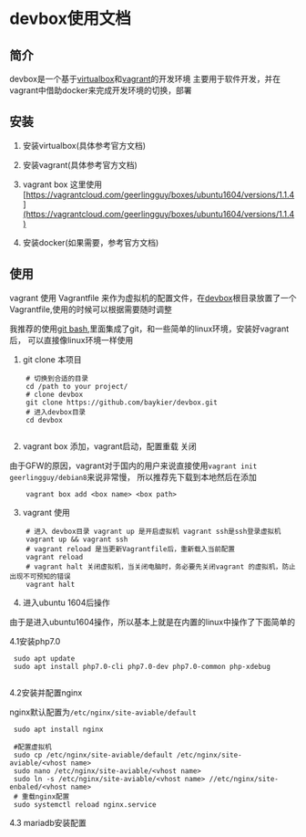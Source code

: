 devbox使用文档
==============

简介
----

devbox是一个基于[virtualbox](https://www.virtualbox.org/)和[vagrant](https://www.vagrantup.com/)的开发环境
主要用于软件开发，并在vagrant中借助docker来完成开发环境的切换，部署

安装
----

1. 安装virtualbox(具体参考官方文档)

2. 安装vagrant(具体参考官方文档)

3. vagrant box 这里使用[https://vagrantcloud.com/geerlingguy/boxes/ubuntu1604/versions/1.1.4](https://vagrantcloud.com/geerlingguy/boxes/ubuntu1604/versions/1.1.4)

4. 安装docker(如果需要，参考官方文档)


使用
----

vagrant 使用 Vagrantfile 来作为虚拟机的配置文件，在[devbox](https://github.com/baykier/devbox)根目录放置了一个
Vagrantfile,使用的时候可以根据需要随时调整

我推荐的使用[git bash](https://git-scm.com/download/win),里面集成了git，和一些简单的linux环境，安装好vagrant后，
可以直接像linux环境一样使用

1. git clone 本项目

```
	# 切换到合适的目录
	cd /path to your project/
	# clone devbox
	git clone https://github.com/baykier/devbox.git
	# 进入devbox目录
	cd devbox
	
```

2. vagrant box 添加，vagrant启动，配置重载 关闭

由于GFW的原因，vagrant对于国内的用户来说直接使用`vagrant init geerlingguy/debian8`来说非常慢，
所以推荐先下载到本地然后在添加

```
	vagrant box add <box name> <box path>
```

3. vagrant 使用

```
	# 进入 devbox目录 vagrant up 是开启虚拟机 vagrant ssh是ssh登录虚拟机
	vagrant up && vagrant ssh
	# vagrant reload 是当更新Vagrantfile后，重新载入当前配置
	vagrant reload
	# vagrant halt 关闭虚拟机，当关闭电脑时，务必要先关闭vagrant 的虚拟机，防止出现不可预知的错误
	vagrant halt
```

4. 进入ubuntu 1604后操作

由于是进入ubuntu1604操作，所以基本上就是在内置的linux中操作了下面简单的

4.1安装php7.0

```
 sudo apt update
 sudo apt install php7.0-cli php7.0-dev php7.0-common php-xdebug
 
```

4.2安装并配置nginx

nginx默认配置为`/etc/nginx/site-aviable/default`

```
 sudo apt install nginx
 
 #配置虚拟机
 sudo cp /etc/nginx/site-aviable/default /etc/nginx/site-aviable/<vhost name>
 sudo nano /etc/nginx/site-aviable/<vhost name>
 sudo ln -s /etc/nginx/site-aviable/<vhost name> //etc/nginx/site-enbaled/<vhost name>
 # 重载nginx配置
 sudo systemctl reload nginx.service
```
4.3 mariadb安装配置



